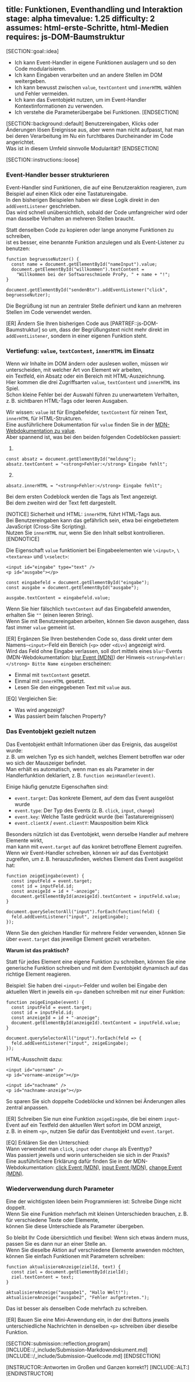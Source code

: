 title: Funktionen, Eventhandling und Interaktion
stage: alpha
timevalue: 1.25
difficulty: 2
assumes: html-erste-Schritte, html-Medien   
requires: js-DOM-Baumstruktur
---

[SECTION::goal::idea]

- Ich kann Event-Handler in eigene Funktionen auslagern und so den Code modularisieren.
- Ich kann Eingaben verarbeiten und an andere Stellen im DOM weitergeben.
- Ich kann bewusst zwischen `value`, `textContent` und `innerHTML` wählen und Fehler vermeiden.
- Ich kann das Eventobjekt nutzen, um im Event-Handler Kontextinformationen zu verwenden.
- Ich verstehe die Parameterübergabe bei Funktionen.
[ENDSECTION]


[SECTION::background::default]
Benutzereingaben, Klicks oder Änderungen lösen Ereignisse aus, aber wenn man nicht aufpasst,
hat man bei deren Verarbeitung im Nu ein furchtbares Durcheinander im Code angerichtet.  
Was ist in diesem Umfeld sinnvolle Modularität?
[ENDSECTION]


[SECTION::instructions::loose]

### Event-Handler besser strukturieren

Event-Handler sind Funktionen, die auf eine Benutzeraktion reagieren, zum Beispiel auf einen Klick oder eine Tastatureingabe.  
In den bisherigen Beispielen haben wir diese Logik direkt in den `addEventListener` geschrieben.  
Das wird schnell unübersichtlich, sobald der Code umfangreicher wird oder man dasselbe Verhalten an mehreren Stellen braucht.  

Statt denselben Code zu kopieren oder lange anonyme Funktionen zu schreiben,  
ist es besser, eine benannte Funktion anzulegen und als Event-Listener zu benutzen:

```
function begruesseNutzer() {
  const name = document.getElementById("nameInput").value;
  document.getElementById("willkommen").textContent =
    "Willkommen bei der Softwareschmiede ProPy, " + name + "!";
}

document.getElementById("sendenBtn").addEventListener("click", begruesseNutzer);
```
Die Begrüßung ist nun an zentraler Stelle definiert und kann an mehreren Stellen im Code verwendet werden.

[ER] Ändern Sie Ihren bisherigen Code aus [PARTREF::js-DOM-Baumstruktur] so um, dass der Begrüßungstext nicht mehr direkt im `addEventListener`, sondern in einer eigenen Funktion steht.


### Vertiefung: `value`, `textContent`, `innerHTML` im Einsatz

Wenn wir Inhalte im DOM ändern oder auslesen wollen, müssen wir unterscheiden, mit welcher Art von Element wir arbeiten,  
ein Textfeld, ein Absatz oder ein Bereich mit HTML-Auszeichnung.  
Hier kommen die drei Zugriffsarten `value`, `textContent` und `innerHTML` ins Spiel.  
Schon kleine Fehler bei der Auswahl führen zu unerwartetem Verhalten, z. B. sichtbaren HTML-Tags oder leeren Ausgaben.  

Wir wissen: `value` ist für Eingabefelder, `textContent` für reinen Text, `innerHTML` für HTML-Strukturen.  
Eine ausführlichere Dokumentation für `value` finden Sie in der [MDN-Webdokumentation zu value](https://developer.mozilla.org/en-US/docs/Web/API/HTMLInputElement/value?utm_source=chatgpt.com).  
Aber spannend ist, was bei den beiden folgenden Codeblöcken passiert:

1.
```
const absatz = document.getElementById("meldung");
absatz.textContent = "<strong>Fehler:</strong> Eingabe fehlt";
```
2.
```
absatz.innerHTML = "<strong>Fehler:</strong> Eingabe fehlt";
```

Bei dem ersten Codeblock werden die Tags als Text angezeigt.  
Bei dem zweiten wird der Text fett dargestellt.

[NOTICE]
Sicherheit und HTML: `innerHTML` führt HTML-Tags aus.  
Bei Benutzereingaben kann das gefährlich sein, etwa bei eingebettetem JavaScript (Cross-Site Scripting).  
Nutzen Sie `innerHTML` nur, wenn Sie den Inhalt selbst kontrollieren.
[ENDNOTICE]

Die Eigenschaft `value` funktioniert bei Eingabeelementen wie `\<input>`, `\<textarea>` und `\<select>`:

```
<input id="eingabe" type="text" />
<p id="ausgabe"></p>
```

```
const eingabefeld = document.getElementById("eingabe");
const ausgabe = document.getElementById("ausgabe");

ausgabe.textContent = eingabefeld.value;
```
Wenn Sie hier fälschlich `textContent` auf das Eingabefeld anwenden, erhalten Sie `""` (einen leeren String).  
Wenn Sie mit Benutzereingaben arbeiten, können Sie davon ausgehen, dass fast immer `value` gemeint ist.

[ER] Ergänzen Sie Ihren bestehenden Code so, dass direkt unter dem Namens-`<input>`-Feld ein Bereich (`<p>` oder `<div>`) angezeigt wird.  
Wird das Feld ohne Eingabe verlassen, soll dort mittels eines `blur`-Events (MDN-Webdokumentation: [blur Event (MDN)](https://developer.mozilla.org/de/docs/Web/API/Element/blur_event)) der Hinweis `<strong>Fehler:</strong> Bitte Name eingeben` erscheinen:

- Einmal mit `textContent` gesetzt.
- Einmal mit `innerHTML` gesetzt.
- Lesen Sie den eingegebenen Text mit `value` aus.

[EQ] Vergleichen Sie:

- Was wird angezeigt?
- Was passiert beim falschen Property?


### Das Eventobjekt gezielt nutzen

Das Eventobjekt enthält Informationen über das Ereignis, das ausgelöst wurde:   
z. B. um welchen Typ es sich handelt, welches Element betroffen war oder wo sich der Mauszeiger befindet.  
Man erhält es automatisch, wenn man es als Parameter in der Handlerfunktion deklariert, z. B. `function meinHandler(event)`.

Einige häufig genutzte Eigenschaften sind:

- `event.target`: Das konkrete Element, auf dem das Event ausgelöst wurde
- `event.type`: Der Typ des Events (z. B. `click`, `input`, `change`)
- `event.key`: Welche Taste gedrückt wurde (bei Tastaturereignissen)
- `event.clientX` / `event.clientY`: Mausposition beim Klick

Besonders nützlich ist das Eventobjekt, wenn derselbe Handler auf mehrere Elemente wirkt,  
man kann mit `event.target` auf das konkret betroffene Element zugreifen.   
Wenn wir Event-Handler schreiben, können wir auf das Eventobjekt zugreifen, um z. B. herauszufinden, welches Element das Event ausgelöst hat:

```
function zeigeEingabe(event) {
  const inputFeld = event.target;
  const id = inputFeld.id;
  const anzeigeId = id + "-anzeige";
  document.getElementById(anzeigeId).textContent = inputFeld.value;
}

document.querySelectorAll("input").forEach(function(feld) {
  feld.addEventListener("input", zeigeEingabe);
});
```

Wenn Sie den gleichen Handler für mehrere Felder verwenden, können Sie über `event.target` das jeweilige Element gezielt verarbeiten.

**Warum ist das praktisch?**

Statt für jedes Element eine eigene Funktion zu schreiben, können Sie eine generische Funktion schreiben und mit dem Eventobjekt dynamisch auf das richtige Element reagieren.

Beispiel:
Sie haben drei `<input>`-Felder und wollen bei Eingabe den aktuellen Wert in jeweils ein `<p>` daneben schreiben mit nur einer Funktion:

```
function zeigeEingabe(event) {
  const inputFeld = event.target;
  const id = inputFeld.id;
  const anzeigeId = id + "-anzeige";
  document.getElementById(anzeigeId).textContent = inputFeld.value;
}

document.querySelectorAll("input").forEach(feld => {
  feld.addEventListener("input", zeigeEingabe);
});
```

HTML-Ausschnitt dazu:

```
<input id="vorname" />
<p id="vorname-anzeige"></p>

<input id="nachname" />
<p id="nachname-anzeige"></p>
```

So sparen Sie sich doppelte Codeblöcke und können bei Änderungen alles zentral anpassen.

[ER] Schreiben Sie nun eine Funktion `zeigeEingabe`, die bei einem `input`-Event auf ein Textfeld den aktuellen Wert sofort im DOM anzeigt,  
z. B. in einem `<p>`, nutzen Sie dafür das Eventobjekt und `event.target`.

[EQ] Erklären Sie den Unterschied:  
Wann verwendet man `click`, `input` oder `change` als Eventtyp?  
Was passiert jeweils und worin unterscheiden sie sich in der Praxis?  
Eine ausführlichere Erklärung dafür finden Sie in der MDN-Webdokumentation: [click Event (MDN)](https://developer.mozilla.org/en-US/docs/Web/API/Element/click_event), [input Event (MDN)](https://developer.mozilla.org/en-US/docs/Web/API/HTMLElement/input_event), [change Event (MDN)](https://developer.mozilla.org/en-US/docs/Web/API/HTMLElement/change_event).


### Wiederverwendung durch Parameter

Eine der wichtigsten Ideen beim Programmieren ist: Schreibe Dinge nicht doppelt.  
Wenn Sie eine Funktion mehrfach mit kleinen Unterschieden brauchen, z. B. für verschiedene Texte oder Elemente,  
können Sie diese Unterschiede als Parameter übergeben.

So bleibt Ihr Code übersichtlich und flexibel: Wenn sich etwas ändern muss, passen Sie es dann nur an einer Stelle an.  
Wenn Sie dieselbe Aktion auf verschiedene Elemente anwenden möchten, können Sie einfach Funktionen mit Parametern schreiben:

```
function aktualisiereAnzeige(zielId, text) {
  const ziel = document.getElementById(zielId);
  ziel.textContent = text;
}

aktualisiereAnzeige("ausgabe1", "Hallo Welt!");
aktualisiereAnzeige("ausgabe2", "Fehler aufgetreten.");
```

Das ist besser als denselben Code mehrfach zu schreiben.

[ER] Bauen Sie eine Mini-Anwendung ein, in der drei Buttons jeweils unterschiedliche Nachrichten in denselben `<p>` schreiben über dieselbe Funktion.


[SECTION::submission::reflection,program]
[INCLUDE::/_include/Submission-Markdowndokument.md]
[INCLUDE::/_include/Submission-Quellcode.md]
[ENDSECTION]


[INSTRUCTOR::Antworten im Großen und Ganzen korrekt?]
[INCLUDE::ALT:]
[ENDINSTRUCTOR]
